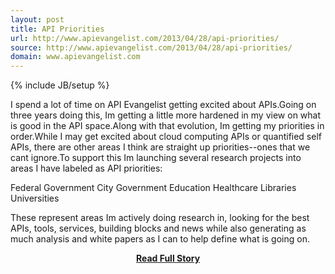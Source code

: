 ```yaml
---
layout: post
title: API Priorities
url: http://www.apievangelist.com/2013/04/28/api-priorities/
source: http://www.apievangelist.com/2013/04/28/api-priorities/
domain: www.apievangelist.com
---
```

{% include JB/setup %}<p>I spend a lot of time on API Evangelist getting excited about APIs.Going on three years doing this, Im getting a little more hardened in my view on what is good in the API space.Along with that evolution, Im getting my priorities in order.While I may get excited about cloud computing APIs or quantified self APIs, there are other areas I think are straight up priorities--ones that we cant ignore.To support this Im launching several research projects into areas I have labeled as API priorities:

Federal Government
City Government
Education
Healthcare
Libraries
Universities

These represent areas Im actively doing research in, looking for the best APIs, tools, services, building blocks and news while also generating as much analysis and white papers as I can to help define what is going on.</p>
<center><p><a href="http://www.apievangelist.com/2013/04/28/api-priorities/" style='padding:25px; font-sze:18px; font-weight: bold;'>Read Full Story</a></p></center>
